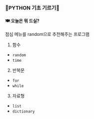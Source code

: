 ### 🦁PYTHON 기초 기르기🦁

#### 🍽 오늘은 뭐 드실?
점심 메뉴를 random으로 추천해주는 프로그램
1. 함수
- `random`
- `time`

2. 반복문
- `for`
- `while`

3. 자료형
- `list`
- `dictionary`